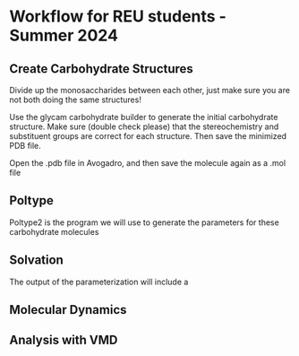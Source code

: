# Workflow for REU students - Summer 2024

## Create Carbohydrate Structures

Divide up the monosaccharides between each other, just make sure you are not both doing the same structures!

Use the glycam carbohydrate builder to generate the initial carbohydrate structure. Make sure (double check please) that the stereochemistry and substituent groups are correct for each structure. Then save the minimized PDB file. 

Open the .pdb file in Avogadro, and then save the molecule again as a .mol file

## Poltype

Poltype2 is the program we will use to generate the parameters for these carbohydrate molecules




## Solvation 

The output of the parameterization will include a 

## Molecular Dynamics

## Analysis with VMD

